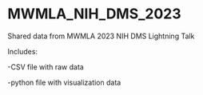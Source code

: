 # MWMLA_NIH_DMS_2023
Shared data from MWMLA 2023 NIH DMS Lightning Talk

Includes:

-CSV file with raw data

-python file with visualization data
